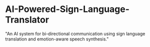 # AI-Powered-Sign-Language-Translator
"An AI system for bi-directional communication using sign language translation and emotion-aware speech synthesis."
